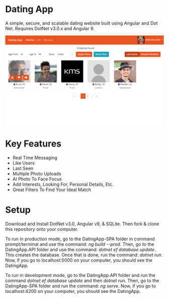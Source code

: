 # Dating App
A simple, secure, and scalable dating website built using Angular and Dot Net. Requires DotNet v3.0.x and Angular 9.

![DatingApp Screenshot](DatingApp.png "DatingApp Screenshot")

# Key Features
* Real Time Messaging
* Like Users
* Last Seen
* Multiple Photo Uploads
* AI Photo To Face Focus
* Add Interests, Looking For, Personal Details, Etc.
* Great Filters To Find Your Ideal Match

# Setup
Download and Install DotNet v3.0, Angular v9, & SQLite. Then fork & clone this repository onto your computer.

To run in production mode, go to the DatingApp-SPA folder in command prompt/terminal and use the command: *ng build --prod*. Then, go to the DatingApp.API folder and use the command: *dotnet ef database update*. This creates the database. Once that is done, run the command: *dotnet run*. Now, if you go to localhost:5000 on your computer, you should see the DatingApp.

To run in development mode, go to the DatingApp.API folder and run the command *dotnet ef database update* and then *dotnet run*. Then, go to the DatingApp-SPA folder and run the command: *ng serve*. Now, if you go to localhost:4200 on your computer, you should see the DatingApp.
